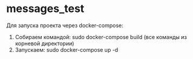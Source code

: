 # messages_test

Для запуска проекта через docker-compose:

1) Собираем командой:
sudo docker-compose build (все команды из корневой директории)
2) Запускаем:
sudo docker-compose up -d

